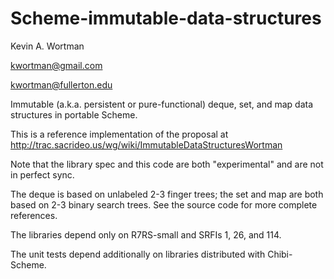 Scheme-immutable-data-structures
================================

Kevin A. Wortman

kwortman@gmail.com

kwortman@fullerton.edu

Immutable (a.k.a. persistent or pure-functional) deque, set, and map data structures in portable Scheme.

This is a reference implementation of the proposal at
http://trac.sacrideo.us/wg/wiki/ImmutableDataStructuresWortman

Note that the library spec and this code are both "experimental" and are not in perfect sync.

The deque is based on unlabeled 2-3 finger trees; the set and map are both based on 2-3 binary search trees. See the source code for more complete references.

The libraries depend only on R7RS-small and SRFIs 1, 26, and 114.

The unit tests depend additionally on libraries distributed with
Chibi-Scheme.

